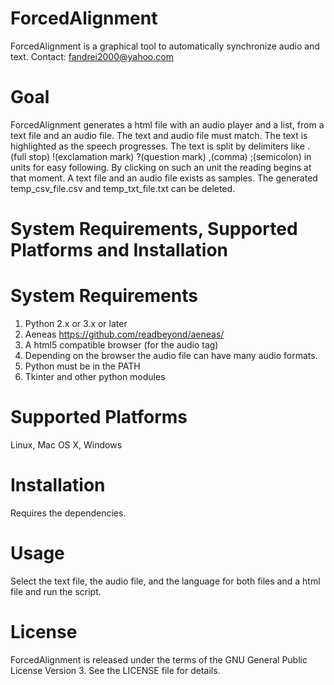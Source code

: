 # ForcedAlignment

ForcedAlignment is a graphical tool to automatically synchronize audio and text.
Contact: fandrei2000@yahoo.com

# Goal
 ForcedAlignment generates a html file with an audio player and a list, from a text file and an audio file. The text and audio file must match. The text is highlighted as the speech progresses. The text is split by delimiters like .(full stop) !(exclamation mark) ?(question mark) ,(comma) ;(semicolon)  in units for easy following. By clicking on such an unit the reading begins at that moment. A text file and an audio file exists as samples. The generated temp_csv_file.csv  and temp_txt_file.txt can be deleted.

# System Requirements, Supported Platforms and Installation

# System Requirements
1. Python 2.x or 3.x or later
2. Aeneas https://github.com/readbeyond/aeneas/
3. A html5 compatible browser (for the audio tag)
4. Depending on the browser the audio file can have many audio formats.
5. Python must be in the PATH
6. Tkinter and other python modules

# Supported Platforms
Linux, Mac OS X, Windows

# Installation
Requires the dependencies.

# Usage
Select the text file, the audio file, and the language for both files and a html file and run the script.

# License
ForcedAlignment is released under the terms of the GNU General Public License Version 3. See the LICENSE file for details.

